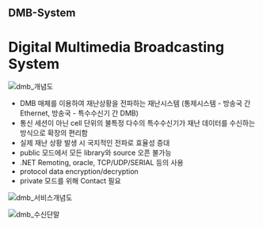## DMB-System
# Digital Multimedia Broadcasting System

![dmb_개념도](https://user-images.githubusercontent.com/62281279/76967202-70509300-696a-11ea-9de2-aee3dda46724.jpg)

- DMB 매체를 이용하여 재난상황을 전파하는 재난시스템 (통제시스템 - 방송국 간 Ethernet, 방송국 - 특수수신기 간 DMB)
- 통신 세션이 아닌 cell 단위의 불특정 다수의 특수수신기가 재난 데이터를 수신하는 방식으로 확장의 편리함
- 실제 재난 상황 발생 시 국지적인 전파로 효율성 증대
- public 모드에서 모든 library와 source 오픈 불가능
- .NET Remoting, oracle, TCP/UDP/SERIAL 등의 사용
- protocol data encryption/decryption
- private 모드를 위해 Contact 필요

![dmb_서비스개념도](https://user-images.githubusercontent.com/62281279/76967214-73e41a00-696a-11ea-858e-003a73b664be.jpg)

![dmb_수신단말](https://user-images.githubusercontent.com/62281279/76967221-75addd80-696a-11ea-806b-449d062ec510.jpg)

